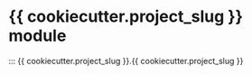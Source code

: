 
# {{ cookiecutter.project_slug }} module

::: {{ cookiecutter.project_slug }}.{{ cookiecutter.project_slug }}